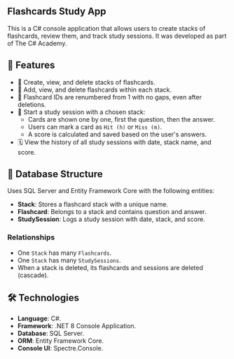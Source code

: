 ## Flashcards Study App

This is a C# console application that allows users to create stacks of
flashcards, review them, and track study sessions. It was developed as part
of The C# Academy.

## 🚀 Features

- 📁 Create, view, and delete stacks of flashcards.
- 📝 Add, view, and delete flashcards within each stack.
- 🔄 Flashcard IDs are renumbered from 1 with no gaps, even after deletions.
- 🧠 Start a study session with a chosen stack:
  - Cards are shown one by one, first the question, then the answer.
  - Users can mark a card as `Hit (h)` or `Miss (m)`.
  - A score is calculated and saved based on the user's answers.
- 🗓 View the history of all study sessions with date, stack name, and score.

## 🧱 Database Structure

Uses SQL Server and Entity Framework Core with the following entities:

- **Stack**: Stores a flashcard stack with a unique name.
- **Flashcard**: Belongs to a stack and contains question and answer.
- **StudySession**: Logs a study session with date, stack, and score.

### Relationships

- One `Stack` has many `Flashcards`.
- One `Stack` has many `StudySessions`.
- When a stack is deleted, its flashcards and sessions are deleted (cascade).

## 🛠 Technologies

- **Language**: C#.
- **Framework**: .NET 8 Console Application.
- **Database**: SQL Server.
- **ORM**: Entity Framework Core.
- **Console UI**: Spectre.Console.
